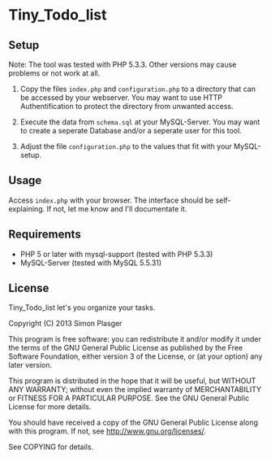 Tiny_Todo_list
=========

Setup
-----

Note: The tool was tested with PHP 5.3.3. Other versions may cause problems or not work at all.

1. Copy the files `index.php` and `configuration.php` to a directory that can be accessed by your webserver.
    You may want to use HTTP Authentification to protect the directory from unwanted access.

2. Execute the data from `schema.sql` at your MySQL-Server. You may want to create a seperate Database and/or a seperate user for this tool.

3. Adjust the file `configuration.php` to the values that fit with your MySQL-setup.


Usage
-----

Access `index.php` with your browser. The interface should be self-explaining. If not, let me know and I'll documentate it.

Requirements
------------

* PHP 5 or later with mysql-support (tested with PHP 5.3.3)
* MySQL-Server (tested with MySQL 5.5.31)

License
-------

Tiny_Todo_list let's you organize your tasks.

Copyright (C) 2013 Simon Plasger

This program is free software: you can redistribute it and/or modify
it under the terms of the GNU General Public License as published by
the Free Software Foundation, either version 3 of the License, or
(at your option) any later version.

This program is distributed in the hope that it will be useful,
but WITHOUT ANY WARRANTY; without even the implied warranty of
MERCHANTABILITY or FITNESS FOR A PARTICULAR PURPOSE.  See the
GNU General Public License for more details.

You should have received a copy of the GNU General Public License
along with this program.  If not, see <http://www.gnu.org/licenses/>.

See COPYING for details.

